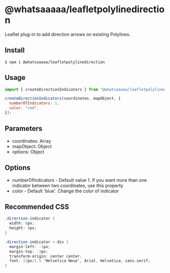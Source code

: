 # @whatsaaaaa/leafletpolylinedirection

Leaflet plug-in to add direction arrows on existing Polylines.

## Install

```
$ npm i @whatsaaaaa/leafletpolylinedirection
```

## Usage

```js
import { createDirectionIndicators } from "@whatsaaaaa/leafletpolylinedirection";

createDirectionIndicators(coordinates, mapObject, {
  numberOfIndicators: 1,
  color: "red",
});
```

## Parameters

- coordinates: Array
- mapObject: Object
- options: Object

## Options

- numberOfIndicators - Default value 1. If you want more than one indicator between two coordinates, use this property
- color - Default 'blue'. Change the color of indicator

## Recommended CSS

```cs
.direction-indicator {
  width: 8px;
  height: 8px;
}

.direction-indicator > div {
  margin-left: -1px;
  margin-top: -3px;
  transform-origin: center center;
  font: 12px/1.5 'Helvetica Neue', Arial, Helvetica, sans-serif;
}
```
